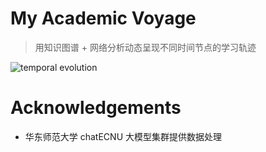 <!-- 文件位置：README.md -->
# My Academic Voyage  
> 用知识图谱 + 网络分析动态呈现不同时间节点的学习轨迹

![temporal evolution](./temporal_evolution.png)

# Acknowledgements
- 华东师范大学 chatECNU 大模型集群提供数据处理
